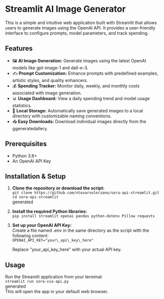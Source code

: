 # **Streamlit AI Image Generator**

This is a simple and intuitive web application built with Streamlit that allows users to generate images using the OpenAI API. It provides a user-friendly interface to configure prompts, model parameters, and track spending.

## **Features**

* 🖼️ **AI Image Generation:** Generate images using the latest OpenAI models like gpt-image-1 and dall-e-3.  
* ✍️ **Prompt Customization:** Enhance prompts with predefined examples, artistic styles, and quality enhancers.  
* 💰 **Spending Tracker:** Monitor daily, weekly, and monthly costs associated with image generation.  
* 📊 **Usage Dashboard:** View a daily spending trend and model usage statistics.  
* 📁 **Local Storage:** Automatically save generated images to a local directory with customizable naming conventions.  
* 📥 **Easy Downloads:** Download individual images directly from the ggeneratedallery.

## **Prerequisites**

* Python 3.8+  
* An OpenAI API Key

## **Installation & Setup**

1. **Clone the repository or download the script:**  
   `git clone https://github.com/ntovarsolorzano/sora-api-streamlit.git`
   `cd sora-api-streamlit`  
   generated  
2. **Install the required Python libraries:**  
   `pip install streamlit openai pandas python-dotenv Pillow requests`

3. **Set up your OpenAI API Key:**  
   Create a file named .env in the same directory as the script with the following content:  
   `OPENAI_API_KEY="your\_api\_key\_here"`

   Replace "your\_api\_key\_here" with your actual API key.

## **Usage**

Run the Streamlit application from your terminal:  
`streamlit run sora-via-api.py`  
generated  
This will open the app in your default web browser.
